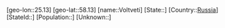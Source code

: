 ﻿---
location: [58.13,25.13]
type: City
tags:
- geo/City


SpocWebEntityId: 35351
isDeleted: false
confidential: public

---
[geo-lon::25.13]
[geo-lat::58.13]
[name::Voltveti]
[State::]
[Country::[Russia](geo/Continent/Europe/Russia.md)]
[StateId::]
[Population::]
[Unknown::]


